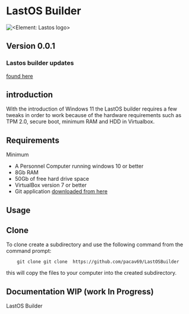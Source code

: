 # LastOS Builder

![<Element: Lastos logo>](<https://cldup.com/E21ACrr4ZJ.png?raw="true" width="100px"  height="100px">)


## Version 0.0.1

### Lastos builder updates

[found here](https://github.com/pacav69/lastosbuilder-updates)

## introduction

With the introduction of Windows 11 the LastOS builder requires a few tweaks in order to work because of the hardware requirements such as TPM 2.0, secure boot, minimum RAM and HDD in Virtualbox.

## Requirements
Minimum

* A Personnel  Computer running windows 10 or better
* 8Gb RAM
* 50Gb of free hard drive space
* VirtualBox version 7 or better
* Git application [downloaded from here](https://git-scm.com/downloads)

 

## Usage


## Clone

To clone create a subdirectory and use the following command from the command prompt:

        git clone git clone  https://github.com/pacav69/LastOSBuilder
 

this will copy the files to your computer into the created subdirectory.

## Documentation WIP (work In Progress)

LastOS Builder


